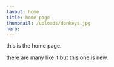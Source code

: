 ```yaml
---
layout: home
title: home page
thumbnail: /uploads/donkeys.jpg
hero:
---
```

this is the home page.

there are many like it but this one is new.
